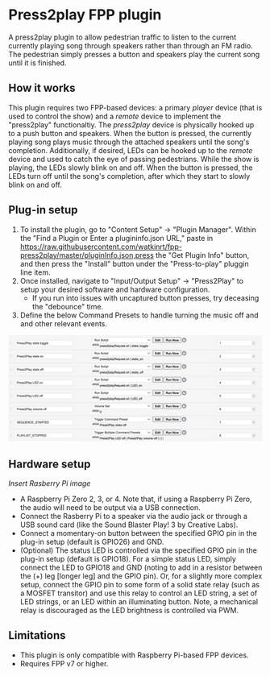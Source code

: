 # Press2play FPP plugin

A press2play plugin to allow pedestrian traffic to listen to the current currently playing song through speakers rather than through an FM radio. The pedestrian simply presses a button and speakers play the current song until it is finished.

## How it works

This plugin requires two FPP-based devices: a primary *player* device (that is used to control the show) and a *remote* device to implement the "press2play" functionaltiy. The *press2play* device is physically hooked up to a push button and speakers. When the button is pressed, the currently playing song plays music through the attached speakers until the song's completion. Additionally, if desired, LEDs can be hooked up to the *remote* device and used to catch the eye of passing pedestrians. While the show is playing, the LEDs slowly blink on and off. When the button is pressed, the LEDs turn off until the song's completion, after which they start to slowly blink on and off. 

## Plug-in setup
1. To install the plugin, go to "Content Setup" -> "Plugin Manager". Within the "Find a Plugin or Enter a plugininfo.json URL," paste in https://raw.githubusercontent.com/watkinrt/fpp-press2play/master/pluginInfo.json,press the "Get Plugin Info" button, and then press the "Install" button under the "Press-to-play" pluggin line item.
2. Once installed, navigate to "Input/Output Setup" -> "Press2Play" to setup your desired software and hardware configuration. 
    - If you run into issues with uncaptured button presses, try deceasing the "debounce" time.
3. Define the below Command Presets to handle turning the music off and and other relevant events.

![Commands](commandPresets.png)

## Hardware setup

*Insert Rasberry Pi image*

- A Raspberry Pi Zero 2, 3, or 4. Note that, if using a Raspberry Pi Zero, the audio will need to be output via a USB connection.
- Connect the Rasberry Pi to a speaker via the audio jack or through a USB sound card (like the Sound Blaster Play! 3 by Creative Labs).
- Connect a momentary-on button between the specified GPIO pin in the plug-in setup (default is GPIO26) and GND.
- (Optional) The status LED is controlled via the specified GPIO pin in the plug-in setup (default is GPIO18). For a simple status LED, simply connect the LED to GPIO18 and GND (noting to add in a resistor between the (+) leg [longer leg] and the GPIO pin). Or, for a slightly more complex setup, connect the GPIO pin to some form of a solid state relay (such as a MOSFET transitor) and use this relay to control an LED string, a set of LED strings, or an LED within an illuminating button. Note, a mechanical relay is discouraged as the LED brightness is controlled via PWM.

## Limitations

- This plugin is only compatible with Raspberry Pi-based FPP devices.
- Requires FPP v7 or higher.
